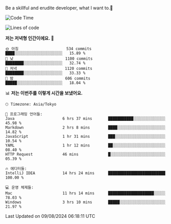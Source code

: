 Be a skillful and erudite developer, what I want to.👶

<!--START_SECTION:waka-->
![Code Time](http://img.shields.io/badge/Code%20Time-1%2C127%20hrs%2048%20mins-blue)

![Lines of code](https://img.shields.io/badge/%EC%A0%80%EB%8A%94%20%EC%97%AC%ED%83%9C%EA%B9%8C%EC%A7%80%20-2.8%20million%20%EC%A4%84%EC%9D%98%20%EC%BD%94%EB%93%9C%EB%A5%BC%20%EC%9E%91%EC%84%B1%ED%96%88%EC%96%B4%EC%9A%94.-blue)

**저는 저녁형 인간이에요. 🦉** 

```text
🌞 아침                     534 commits         ████░░░░░░░░░░░░░░░░░░░░░   15.89 % 
🌆 낮　                     1100 commits        ████████░░░░░░░░░░░░░░░░░   32.74 % 
🌃 저녁                     1120 commits        ████████░░░░░░░░░░░░░░░░░   33.33 % 
🌙 밤　                     606 commits         █████░░░░░░░░░░░░░░░░░░░░   18.04 % 
```


📊 **저는 이번주를 이렇게 시간을 보냈어요.** 

```text
🕑︎ Timezone: Asia/Tokyo

💬 프로그래밍 언어들: 
Java                     6 hrs 37 mins       ███████████░░░░░░░░░░░░░░   45.98 % 
Markdown                 2 hrs 8 mins        ████░░░░░░░░░░░░░░░░░░░░░   14.82 % 
JavaScript               1 hr 31 mins        ███░░░░░░░░░░░░░░░░░░░░░░   10.54 % 
YAML                     1 hr 12 mins        ██░░░░░░░░░░░░░░░░░░░░░░░   08.40 % 
HTTP Request             46 mins             █░░░░░░░░░░░░░░░░░░░░░░░░   05.39 % 

🔥 에디터들: 
IntelliJ IDEA            14 hrs 24 mins      █████████████████████████   100.00 % 

💻 운영 체제들: 
Mac                      11 hrs 14 mins      ████████████████████░░░░░   78.03 % 
Windows                  3 hrs 10 mins       █████░░░░░░░░░░░░░░░░░░░░   21.97 % 
```


 Last Updated on 09/08/2024 06:18:11 UTC
<!--END_SECTION:waka-->
